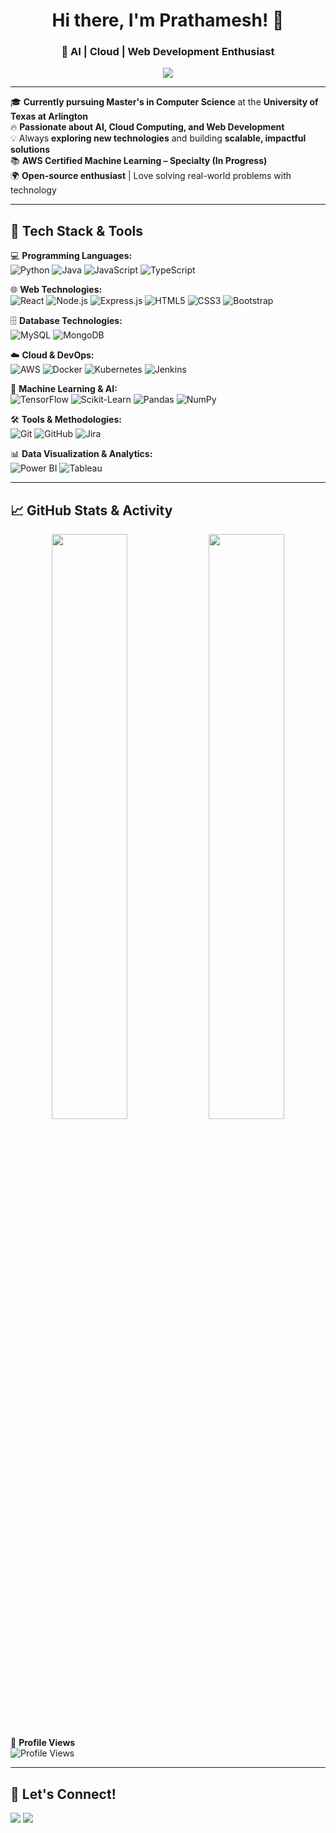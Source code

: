 <h1 align="center">Hi there, I'm Prathamesh! 👋</h1>
<h3 align="center">🚀 AI | Cloud | Web Development Enthusiast</h3>

<p align="center">
  <img src="https://readme-typing-svg.herokuapp.com?font=Fira+Code&pause=1000&color=32CD32&center=true&vCenter=true&width=500&lines=AI+%7C+Cloud+%7C+Full-Stack+Developer;Passionate+about+building+smart+solutions;Turning+ideas+into+reality+with+code!">
</p>

---

🎓 **Currently pursuing Master's in Computer Science** at the **University of Texas at Arlington**  
🔥 **Passionate about AI, Cloud Computing, and Web Development**  
💡 Always **exploring new technologies** and building **scalable, impactful solutions**  
📚 **AWS Certified Machine Learning – Specialty (In Progress)**  
🌍 **Open-source enthusiast** | Love solving real-world problems with technology  

---

## 🚀 **Tech Stack & Tools**
💻 **Programming Languages:**  
![Python](https://img.shields.io/badge/Python-3776AB?style=flat&logo=python&logoColor=white) ![Java](https://img.shields.io/badge/Java-007396?style=flat&logo=java&logoColor=white) ![JavaScript](https://img.shields.io/badge/JavaScript-F7DF1E?style=flat&logo=javascript&logoColor=black) ![TypeScript](https://img.shields.io/badge/TypeScript-3178C6?style=flat&logo=typescript&logoColor=white)

🌐 **Web Technologies:**  
![React](https://img.shields.io/badge/React-61DAFB?style=flat&logo=react&logoColor=black) ![Node.js](https://img.shields.io/badge/Node.js-339933?style=flat&logo=node.js&logoColor=white) ![Express.js](https://img.shields.io/badge/Express.js-000000?style=flat&logo=express&logoColor=white) ![HTML5](https://img.shields.io/badge/HTML5-E34F26?style=flat&logo=html5&logoColor=white) ![CSS3](https://img.shields.io/badge/CSS3-1572B6?style=flat&logo=css3&logoColor=white) ![Bootstrap](https://img.shields.io/badge/Bootstrap-7952B3?style=flat&logo=bootstrap&logoColor=white)

🗄️ **Database Technologies:**  
![MySQL](https://img.shields.io/badge/MySQL-4479A1?style=flat&logo=mysql&logoColor=white) ![MongoDB](https://img.shields.io/badge/MongoDB-47A248?style=flat&logo=mongodb&logoColor=white)

☁️ **Cloud & DevOps:**  
![AWS](https://img.shields.io/badge/AWS-FF9900?style=flat&logo=amazonaws&logoColor=white) ![Docker](https://img.shields.io/badge/Docker-2496ED?style=flat&logo=docker&logoColor=white) ![Kubernetes](https://img.shields.io/badge/Kubernetes-326CE5?style=flat&logo=kubernetes&logoColor=white) ![Jenkins](https://img.shields.io/badge/Jenkins-D24939?style=flat&logo=jenkins&logoColor=white)

🤖 **Machine Learning & AI:**  
![TensorFlow](https://img.shields.io/badge/TensorFlow-FF6F00?style=flat&logo=tensorflow&logoColor=white) ![Scikit-Learn](https://img.shields.io/badge/Scikit--Learn-F7931E?style=flat&logo=scikit-learn&logoColor=black) ![Pandas](https://img.shields.io/badge/Pandas-150458?style=flat&logo=pandas&logoColor=white) ![NumPy](https://img.shields.io/badge/NumPy-013243?style=flat&logo=numpy&logoColor=white)

🛠 **Tools & Methodologies:**  
![Git](https://img.shields.io/badge/Git-F05032?style=flat&logo=git&logoColor=white) ![GitHub](https://img.shields.io/badge/GitHub-181717?style=flat&logo=github&logoColor=white) ![Jira](https://img.shields.io/badge/Jira-0052CC?style=flat&logo=jira&logoColor=white)

📊 **Data Visualization & Analytics:**  
![Power BI](https://img.shields.io/badge/Power%20BI-F2C811?style=flat&logo=powerbi&logoColor=black) ![Tableau](https://img.shields.io/badge/Tableau-E97627?style=flat&logo=tableau&logoColor=white)

---

## 📈 **GitHub Stats & Activity**
<p align="center">
  <img src="https://github-readme-stats.vercel.app/api?username=prathameshk42&show_icons=true&theme=radical" width="49%" />
  <img src="https://github-readme-streak-stats.herokuapp.com/?user=prathameshk42&theme=radical" width="49%" />
</p>

👀 **Profile Views**  
![Profile Views](https://komarev.com/ghpvc/?username=prathameshk42&label=Profile%20Views&color=blue&style=flat)

---

## 🚀 **Let's Connect!**
<p align="left">
  <a href="https://www.linkedin.com/in/prathameshk42/"><img src="https://img.shields.io/badge/LinkedIn-0A66C2?style=flat&logo=linkedin&logoColor=white"></a>
  <a href="mailto:prathameshk42@gmail.com"><img src="https://img.shields.io/badge/Email-D14836?style=flat&logo=gmail&logoColor=white"></a>
</p>
